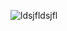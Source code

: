 ![ldsjfldsjfl](https://user-images.githubusercontent.com/73972922/171490424-17cee991-25db-46c8-9e29-60d6b9330c0e.gif)
